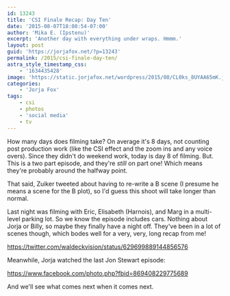 ```yaml
---
id: 13243
title: 'CSI Finale Recap: Day Ten'
date: '2015-08-07T18:00:54-07:00'
author: 'Mika E. (Ipstenu)'
excerpt: 'Another day with everything under wraps. Hmmm.'
layout: post
guid: 'https://jorjafox.net/?p=13243'
permalink: /2015/csi-finale-day-ten/
astra_style_timestamp_css:
    - '1634435428'
image: 'https://static.jorjafox.net/wordpress/2015/08/CL0ks_8UYAA65mK.jpg'
categories:
    - 'Jorja Fox'
tags:
    - csi
    - photos
    - 'social media'
    - tv
---
```


How many days does filming take? On average it's 8 days, not counting post production work (like the CSI effect and the zoom ins and any voice overs). Since they didn't do weekend work, today is day 8 of filming. But. This is a two part episode, and they're <em>still</em> on part one! Which means they're probably around the halfway point.

That said, Zuiker tweeted about having to re-write a B scene (I presume he means a scene for the B plot), so I'd guess this shoot will take longer than normal.

Last night was filming with Eric, Elisabeth (Harnois), and Marg in a multi-level parking lot. So we know the episode includes cars. Nothing about Jorja or Billy, so maybe they finally have a night off. They've been in a lot of scenes though, which bodes well for a very, very, long recap from me!

https://twitter.com/waldeckvision/status/629699889144856576

Meanwhile, Jorja watched the last Jon Stewart episode:

https://www.facebook.com/photo.php?fbid=869408229775689

And we'll see what comes next when it comes next.